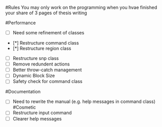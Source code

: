 #Rules
You may only work on the programming when you hvae finished your share of 3 pages of thesis writing

#Performance
- [ ] Need some refinement of classes
- [*] Restructure command class
- [*] Restructure region class
- [ ] Restructure snp class
- [ ] Remove redundent actions
- [ ] Better throw-catch management
- [ ] Dynamic Block Size
- [ ] Safety check for command class

#Documentation
- [ ] Need to rewrite the manual (e.g. help messages in command class)
#Cosmetic
- [ ] Restructure input command
- [ ] Clearer help messages
